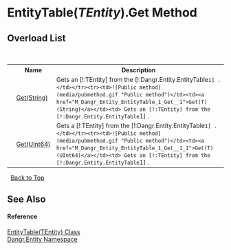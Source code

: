 # EntityTable(*TEntity*).Get Method 
 


## Overload List
&nbsp;<table><tr><th></th><th>Name</th><th>Description</th></tr><tr><td>![Public method](media/pubmethod.gif "Public method")</td><td><a href="M_Dangr_Entity_EntityTable_1_Get">Get(String)</a></td><td>
Gets an [!:TEntity] from the [!:Dangr.Entity.EntityTable`1] .</td></tr><tr><td>![Public method](media/pubmethod.gif "Public method")</td><td><a href="M_Dangr_Entity_EntityTable_1_Get__1">Get(T)(String)</a></td><td>
Gets an [!:TEntity] from the [!:Dangr.Entity.EntityTable`1] .</td></tr><tr><td>![Public method](media/pubmethod.gif "Public method")</td><td><a href="M_Dangr_Entity_EntityTable_1_Get_1">Get(UInt64)</a></td><td>
Gets a [!:TEntity] from the [!:Dangr.Entity.EntityTable`1] .</td></tr><tr><td>![Public method](media/pubmethod.gif "Public method")</td><td><a href="M_Dangr_Entity_EntityTable_1_Get__1_1">Get(T)(UInt64)</a></td><td>
Gets an [!:TEntity] from the [!:Dangr.Entity.EntityTable`1] .</td></tr></table>&nbsp;
<a href="#entitytable(*tentity*).get-method">Back to Top</a>

## See Also


#### Reference
<a href="T_Dangr_Entity_EntityTable_1">EntityTable(TEntity) Class</a><br /><a href="N_Dangr_Entity">Dangr.Entity Namespace</a><br />